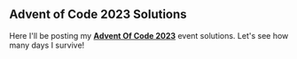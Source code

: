 ## Advent of Code 2023 Solutions

Here I'll be posting my [**Advent Of Code 2023**](https://adventofcode.com/) event solutions.
Let's see how many days I survive!
